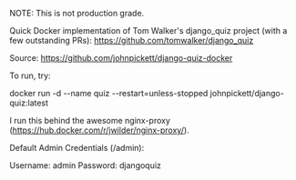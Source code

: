 NOTE: This is not production grade.

Quick Docker implementation of Tom Walker's django_quiz project (with a few outstanding PRs): https://github.com/tomwalker/django_quiz

Source: https://github.com/johnpickett/django-quiz-docker

To run, try:

docker run -d --name quiz --restart=unless-stopped johnpickett/django-quiz:latest

I run this behind the awesome nginx-proxy (https://hub.docker.com/r/jwilder/nginx-proxy/).

Default Admin Credentials (/admin):

Username: admin
Password: djangoquiz
